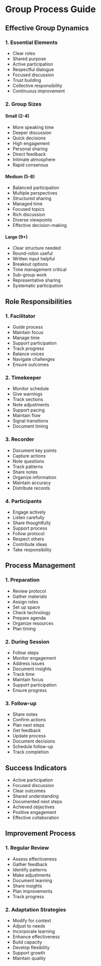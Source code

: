 # Group Process Guide

## Effective Group Dynamics

### 1. Essential Elements
- Clear roles
- Shared purpose
- Active participation
- Respectful dialogue
- Focused discussion
- Trust building
- Collective responsibility
- Continuous improvement

### 2. Group Sizes
#### Small (2-4)
- More speaking time
- Deeper discussion
- Quick decisions
- High engagement
- Personal sharing
- Direct feedback
- Intimate atmosphere
- Rapid consensus

#### Medium (5-8)
- Balanced participation
- Multiple perspectives
- Structured sharing
- Managed time
- Focused topics
- Rich discussion
- Diverse viewpoints
- Effective decision-making

#### Large (9+)
- Clear structure needed
- Round-robin useful
- Written input helpful
- Breakout options
- Time management critical
- Sub-group work
- Representative sharing
- Systematic participation

## Role Responsibilities

### 1. Facilitator
- Guide process
- Maintain focus
- Manage time
- Support participation
- Track progress
- Balance voices
- Navigate challenges
- Ensure outcomes

### 2. Timekeeper
- Monitor schedule
- Give warnings
- Track sections
- Note adjustments
- Support pacing
- Maintain flow
- Signal transitions
- Document timing

### 3. Recorder
- Document key points
- Capture actions
- Note questions
- Track patterns
- Share notes
- Organize information
- Maintain accuracy
- Distribute records

### 4. Participants
- Engage actively
- Listen carefully
- Share thoughtfully
- Support process
- Follow protocol
- Respect others
- Contribute ideas
- Take responsibility

## Process Management

### 1. Preparation
- Review protocol
- Gather materials
- Assign roles
- Set up space
- Check technology
- Prepare agenda
- Organize resources
- Plan timing

### 2. During Session
- Follow steps
- Monitor engagement
- Address issues
- Document insights
- Track time
- Maintain focus
- Support participation
- Ensure progress

### 3. Follow-up
- Share notes
- Confirm actions
- Plan next steps
- Get feedback
- Update process
- Document decisions
- Schedule follow-up
- Track completion

## Success Indicators
- Active participation
- Focused discussion
- Clear outcomes
- Shared understanding
- Documented next steps
- Achieved objectives
- Positive engagement
- Effective collaboration

## Improvement Process

### 1. Regular Review
- Assess effectiveness
- Gather feedback
- Identify patterns
- Make adjustments
- Document learning
- Share insights
- Plan improvements
- Track progress

### 2. Adaptation Strategies
- Modify for context
- Adjust to needs
- Incorporate learning
- Enhance effectiveness
- Build capacity
- Develop flexibility
- Support growth
- Maintain quality
